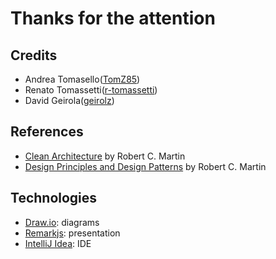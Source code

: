 # Thanks for the attention

## Credits
- Andrea Tomasello([TomZ85](https://github.com/tomz85))
- Renato Tomassetti([r-tomassetti](https://github.com/r-tomassetti))
- David Geirola([geirolz](https://github.com/geirolz))

## References
- [Clean Architecture](https://books.google.it/books?id=8ngAkAEACAAJ&dq=Clean+Architecture&hl=en&sa=X&ved=0ahUKEwjl7uK_tK3mAhUE3KQKHVa8BekQ6AEIKTAA) by Robert C. Martin
- [Design Principles and Design Patterns](https://fi.ort.edu.uy/innovaportal/file/2032/1/design_principles.pdf) by Robert C. Martin

## Technologies
- [Draw.io](https://draw.io/): diagrams
- [Remarkjs](https://remarkjs.com/): presentation
- [IntelliJ Idea](https://www.jetbrains.com/idea/): IDE